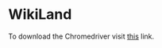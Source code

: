 # WikiLand

To download the Chromedriver visit [this](https://chromedriver.chromium.org/downloads) link.
